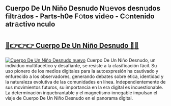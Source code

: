 ## Cuerpo De Un Niño Desnudo N𝚞𝚎vos desn𝚞dos filtr𝚊dos - Parts-h0e F𝚘tos vid𝚎o - C𝚘ntenido atr𝚊ctivo ncuIo

# <h2><a href="http://mb12oac.tromn.icu/?c=Cuerpo+De+Un+Ni%c3%b1o+Desnudo">🔗👉👉👉 Cuerpo De Un Niño Desnudo 🔗🔗</a></h2>

[![Cuerpo De Un Niño Desnudo nuevo](https://i.imgur.com/pEAQMta.gif)](http://mb12oac.tromn.icu/?c=Cuerpo+De+Un+Ni%c3%b1o+Desnudo)
Cuerpo De Un Niño Desnudo, un individuo multifacético y desafiante, se resiste a la clasificación fácil. Su uso pionero de los medios digitales para la autoexpresión ha cautivado y enfurecido a los observadores, generando debates sobre ética, identidad y la naturaleza evolutiva de las comunidades en línea. Independientemente de sus movimientos futuros, su importancia en la era digital es incuestionable. La determinación inquebrantable y el magnetismo innegable impulsan el viaje de Cuerpo De Un Niño Desnudo en el panorama digital.

